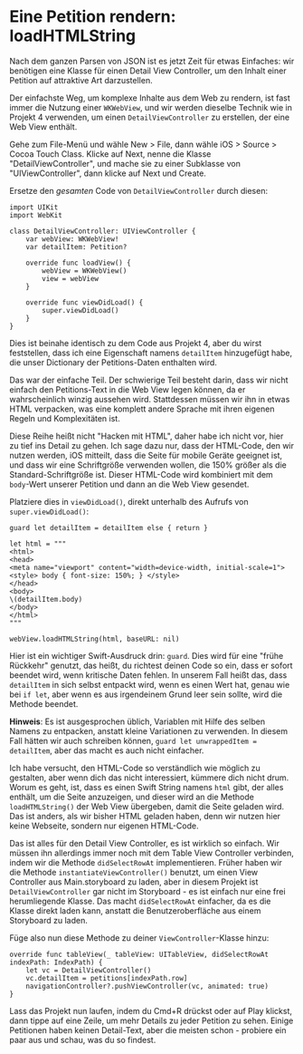 # Eine Petition rendern: loadHTMLString

Nach dem ganzen Parsen von JSON ist es jetzt Zeit für etwas Einfaches: wir benötigen eine Klasse für einen Detail View Controller, um den Inhalt einer Petition auf attraktive Art darzustellen.

Der einfachste Weg, um komplexe Inhalte aus dem Web zu rendern, ist fast immer die Nutzung einer `WKWebView`, und wir werden dieselbe Technik wie in Projekt 4 verwenden, um einen `DetailViewController` zu erstellen, der eine Web View enthält.

Gehe zum File-Menü und wähle New > File, dann wähle iOS > Source > Cocoa Touch Class. Klicke auf Next, nenne die Klasse "DetailViewController", und mache sie zu einer Subklasse von "UIViewController", dann klicke auf Next und Create.

Ersetze den *gesamten* Code von `DetailViewController` durch diesen:

    import UIKit
    import WebKit

    class DetailViewController: UIViewController {
        var webView: WKWebView!
        var detailItem: Petition?

        override func loadView() {
            webView = WKWebView()
            view = webView
        }

        override func viewDidLoad() {
            super.viewDidLoad()
        }
    }

Dies ist beinahe identisch zu dem Code aus Projekt 4, aber du wirst feststellen, dass ich eine Eigenschaft namens `detailItem` hinzugefügt habe, die unser Dictionary der Petitions-Daten enthalten wird.

Das war der einfache Teil. Der schwierige Teil besteht darin, dass wir nicht einfach den Petitions-Text in die Web View legen können, da er wahrscheinlich winzig aussehen wird. Stattdessen müssen wir ihn in etwas HTML verpacken, was eine komplett andere Sprache mit ihren eigenen Regeln und Komplexitäten ist.

Diese Reihe heißt nicht "Hacken mit HTML",  daher habe ich nicht vor, hier zu tief ins Detail zu gehen. Ich sage dazu nur, dass der HTML-Code, den wir nutzen werden, iOS mitteilt, dass die Seite für mobile Geräte geeignet ist, und dass wir eine Schriftgröße verwenden wollen, die 150% größer als die Standard-Schriftgröße ist. Dieser HTML-Code wird kombiniert mit dem `body`-Wert unserer Petition und dann an die Web View gesendet.

Platziere dies in `viewDidLoad()`, direkt unterhalb des Aufrufs von `super.viewDidLoad()`:

    guard let detailItem = detailItem else { return }

    let html = """
    <html>
    <head>
    <meta name="viewport" content="width=device-width, initial-scale=1">
    <style> body { font-size: 150%; } </style>
    </head>
    <body>
    \(detailItem.body)
    </body>
    </html>
    """

    webView.loadHTMLString(html, baseURL: nil)

Hier ist ein wichtiger Swift-Ausdruck drin: `guard`. Dies wird für eine "frühe Rückkehr" genutzt, das heißt, du richtest deinen Code so ein, dass er sofort beendet wird, wenn kritische Daten fehlen. In unserem Fall heißt das, dass `detailItem` in sich selbst entpackt wird, wenn es einen Wert hat, genau wie bei `if let`, aber wenn es aus irgendeinem Grund leer sein sollte, wird die Methode beendet.

**Hinweis**: Es ist ausgesprochen üblich, Variablen mit Hilfe des selben Namens zu entpacken, anstatt kleine Variationen zu verwenden. In diesem Fall hätten wir auch schreiben können, `guard let unwrappedItem = detailItem`, aber das macht es auch nicht einfacher.

Ich habe versucht, den HTML-Code so verständlich wie möglich zu gestalten, aber wenn dich das nicht interessiert, kümmere dich nicht drum. Worum es geht, ist, dass es einen Swift String namens `html` gibt, der alles enthält, um die Seite anzuzeigen, und dieser wird an die Methode `loadHTMLString()` der Web View übergeben, damit die Seite geladen wird. Das ist anders, als wir bisher HTML geladen haben, denn wir nutzen hier keine Webseite, sondern nur eigenen HTML-Code.

Das ist alles für den Detail View Controller, es ist wirklich so einfach. Wir müssen ihn allerdings immer noch mit dem Table View Controller verbinden, indem wir die Methode `didSelectRowAt` implementieren. Früher haben wir die Methode `instantiateViewController()` benutzt, um einen View Controller aus Main.storyboard zu laden, aber in diesem Projekt ist `DetailViewController` gar nicht im Storyboard - es ist einfach nur eine frei herumliegende Klasse. Das macht `didSelectRowAt` einfacher, da es die Klasse direkt laden kann, anstatt die Benutzeroberfläche aus einem Storyboard zu laden.

Füge also nun diese Methode zu deiner `ViewController`-Klasse hinzu: 

    override func tableView(_ tableView: UITableView, didSelectRowAt indexPath: IndexPath) {
        let vc = DetailViewController()
        vc.detailItem = petitions[indexPath.row]
        navigationController?.pushViewController(vc, animated: true)
    }

Lass das Projekt nun laufen, indem du Cmd+R drückst oder auf Play klickst, dann tippe auf eine Zeile, um mehr Details zu jeder Petition zu sehen. Einige Petitionen haben keinen Detail-Text, aber die meisten schon - probiere ein paar aus und schau, was du so findest.
